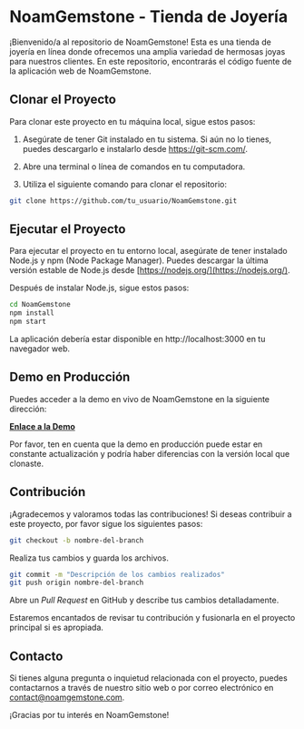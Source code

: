 # NoamGemstone - Tienda de Joyería

¡Bienvenido/a al repositorio de NoamGemstone! Esta es una tienda de joyería en línea donde ofrecemos una amplia variedad de hermosas joyas para nuestros clientes. En este repositorio, encontrarás el código fuente de la aplicación web de NoamGemstone.

## Clonar el Proyecto

Para clonar este proyecto en tu máquina local, sigue estos pasos:

1. Asegúrate de tener Git instalado en tu sistema. Si aún no lo tienes, puedes descargarlo e instalarlo desde https://git-scm.com/.

2. Abre una terminal o línea de comandos en tu computadora.

3. Utiliza el siguiente comando para clonar el repositorio:

```bash
git clone https://github.com/tu_usuario/NoamGemstone.git
```
## Ejecutar el Proyecto

Para ejecutar el proyecto en tu entorno local, asegúrate de tener instalado Node.js y npm (Node Package Manager). Puedes descargar la última versión estable de Node.js desde [https://nodejs.org/](https://nodejs.org/).

Después de instalar Node.js, sigue estos pasos:

```bash
cd NoamGemstone
npm install
npm start
```
La aplicación debería estar disponible en http://localhost:3000 en tu navegador web.

## Demo en Producción

Puedes acceder a la demo en vivo de NoamGemstone en la siguiente dirección:

**[Enlace a la Demo](https://www.noamgemstone.com)**

Por favor, ten en cuenta que la demo en producción puede estar en constante actualización y podría haber diferencias con la versión local que clonaste.

## Contribución

¡Agradecemos y valoramos todas las contribuciones! Si deseas contribuir a este proyecto, por favor sigue los siguientes pasos:

```bash
git checkout -b nombre-del-branch
```
Realiza tus cambios y guarda los archivos.

```bash
git commit -m "Descripción de los cambios realizados"
git push origin nombre-del-branch
```
Abre un *Pull Request* en GitHub y describe tus cambios detalladamente.

Estaremos encantados de revisar tu contribución y fusionarla en el proyecto principal si es apropiada.

## Contacto

Si tienes alguna pregunta o inquietud relacionada con el proyecto, puedes contactarnos a través de nuestro sitio web o por correo electrónico en contact@noamgemstone.com.

¡Gracias por tu interés en NoamGemstone!
